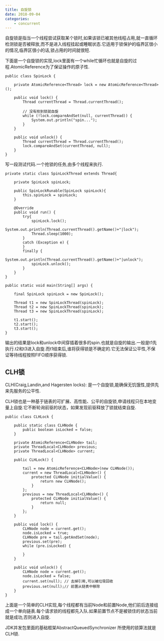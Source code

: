 ```yaml
---
title: 自旋锁
date: 2018-09-04
categories:
	- concurrent
---
```

自旋锁是指当一个线程尝试获取某个锁时,如果该锁已被其他线程占用,就一直循环检测锁是否被释放,而不是进入线程挂起或睡眠状态.它适用于锁保护的临界区很小的情况,临界区很小的话,锁占用的时间就很短.
<!-- more -->

下面是一个自旋锁的实现,lock里面有一个while忙循环也就是自旋的过程.AtomicReference为了保证操作的原子性.
```
public class SpinLock {

	private AtomicReference<Thread> lock = new AtomicReference<Thread>();

	public void lock() {
		Thread currentThread = Thread.currentThread();
		
		// 没有抢到锁就自旋
		while (!lock.compareAndSet(null, currentThread)) {
			System.out.println("spin...");
		}
	}

	public void unlock() {
		Thread currentThread = Thread.currentThread();
		lock.compareAndSet(currentThread, null);
	}
}
```
写一段测试代码.一个抢锁的任务,由多个线程来执行.

```
private static class SpinLockThread extends Thread{
		
	private SpinLock spinLock;
	
	public SpinLockRunable(SpinLock spinLock){
		this.spinLock = spinLock;
	}
	
	@Override
	public void run() {
		try{
			spinLock.lock();
			System.out.println(Thread.currentThread().getName()+"|lock");
			Thread.sleep(1000);
		}
		catch (Exception e) {
		}
		finally {
			System.out.println(Thread.currentThread().getName()+"|unlock");
			spinLock.unlock();
		}
	}
}

public static void main(String[] args) {
		
	final SpinLock spinLock = new SpinLock();
	
	Thread t1 = new SpinLockThread(spinLock);
	Thread t2 = new SpinLockThread(spinLock);
	Thread t3 = new SpinLockThread(spinLock);
	
	t1.start();
	t2.start();
	t3.start();
}
```
输出的结果是lock和unlock中间穿插着很多的spin.也就是自旋的输出.一般是t1先执行.t2和t3进入自旋.而t1结束后,谁将获得锁是不确定的.它无法保证公平性,不保证等待线程按照FIFO顺序获得锁.

## CLH锁

CLH(Craig,Landin,and Hagersten  locks): 是一个自旋锁,能确保无饥饿性,提供先来先服务的公平性.

CLH锁也是一种基于链表的可扩展、高性能、公平的自旋锁,申请线程只在本地变量上自旋.它不断轮询前驱的状态，如果发现前驱释放了锁就结束自旋.


```
public class CLHLock {

	public static class CLHNode {
		public boolean isLocked = false;
	}

	private AtomicReference<CLHNode> tail;
	private ThreadLocal<CLHNode> previous;
	private ThreadLocal<CLHNode> current;

	public CLHLock() {

		tail = new AtomicReference<CLHNode>(new CLHNode());
		current = new ThreadLocal<CLHNode>() {
			protected CLHNode initialValue() {
				return new CLHNode();
			}
		};
		previous = new ThreadLocal<CLHNode>() {
			protected CLHNode initialValue() {
				return null;
			}
		};
	}

	public void lock() {
		CLHNode node = current.get();
		node.isLocked = true;
		CLHNode pre = tail.getAndSet(node);
		previous.set(pre);
		while (pre.isLocked) {
			
		}
	}

	public void unlock() {
		CLHNode node = current.get();
		node.isLocked = false;
		current.set(null); // 去掉引用,可以被垃圾回收
		previous.set(null);// 前置从链表中移除
	}
}
```

上面是一个简单的CLH实现,每个线程都有当前Node和前置Node,他们前后连接组成一个单向链表.每个请求锁的线程都先入队.如果前置节点不是被锁住的状态当前就是成功,否则进入自旋.

JDK并发包里面的基础框架AbstractQueuedSynchronizer 所使用的锁算法就是CLH锁.